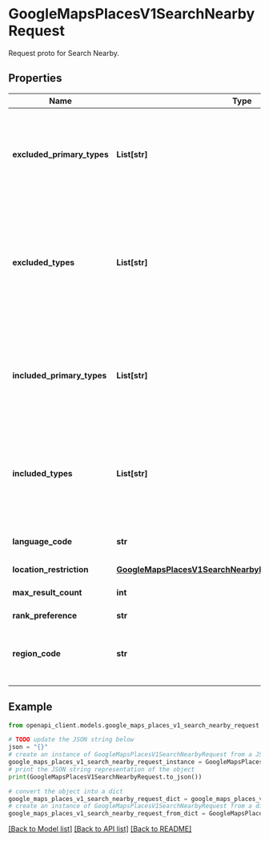 # GoogleMapsPlacesV1SearchNearbyRequest

Request proto for Search Nearby. 

## Properties

Name | Type | Description | Notes
------------ | ------------- | ------------- | -------------
**excluded_primary_types** | **List[str]** | Excluded primary Place type (e.g. \&quot;restaurant\&quot; or \&quot;gas_station\&quot;) from https://developers.google.com/maps/documentation/places/web-service/place-types. Up to 50 types from [Table A](https://developers.google.com/maps/documentation/places/web-service/place-types#table-a) may be specified. If there are any conflicting primary types, i.e. a type appears in both included_primary_types and excluded_primary_types, an INVALID_ARGUMENT error is returned. If a Place type is specified with multiple type restrictions, only places that satisfy all of the restrictions are returned. For example, if we have {included_types &#x3D; [\&quot;restaurant\&quot;], excluded_primary_types &#x3D; [\&quot;restaurant\&quot;]}, the returned places provide \&quot;restaurant\&quot; related services but do not operate primarily as \&quot;restaurants\&quot;. | [optional] 
**excluded_types** | **List[str]** | Excluded Place type (eg, \&quot;restaurant\&quot; or \&quot;gas_station\&quot;) from https://developers.google.com/maps/documentation/places/web-service/place-types. Up to 50 types from [Table A](https://developers.google.com/maps/documentation/places/web-service/place-types#table-a) may be specified. If the client provides both included_types (e.g. restaurant) and excluded_types (e.g. cafe), then the response should include places that are restaurant but not cafe. The response includes places that match at least one of the included_types and none of the excluded_types. If there are any conflicting types, i.e. a type appears in both included_types and excluded_types, an INVALID_ARGUMENT error is returned. If a Place type is specified with multiple type restrictions, only places that satisfy all of the restrictions are returned. For example, if we have {included_types &#x3D; [\&quot;restaurant\&quot;], excluded_primary_types &#x3D; [\&quot;restaurant\&quot;]}, the returned places provide \&quot;restaurant\&quot; related services but do not operate primarily as \&quot;restaurants\&quot;. | [optional] 
**included_primary_types** | **List[str]** | Included primary Place type (e.g. \&quot;restaurant\&quot; or \&quot;gas_station\&quot;) from https://developers.google.com/maps/documentation/places/web-service/place-types. A place can only have a single primary type from the supported types table associated with it. Up to 50 types from [Table A](https://developers.google.com/maps/documentation/places/web-service/place-types#table-a) may be specified. If there are any conflicting primary types, i.e. a type appears in both included_primary_types and excluded_primary_types, an INVALID_ARGUMENT error is returned. If a Place type is specified with multiple type restrictions, only places that satisfy all of the restrictions are returned. For example, if we have {included_types &#x3D; [\&quot;restaurant\&quot;], excluded_primary_types &#x3D; [\&quot;restaurant\&quot;]}, the returned places provide \&quot;restaurant\&quot; related services but do not operate primarily as \&quot;restaurants\&quot;. | [optional] 
**included_types** | **List[str]** | Included Place type (eg, \&quot;restaurant\&quot; or \&quot;gas_station\&quot;) from https://developers.google.com/maps/documentation/places/web-service/place-types. Up to 50 types from [Table A](https://developers.google.com/maps/documentation/places/web-service/place-types#table-a) may be specified. If there are any conflicting types, i.e. a type appears in both included_types and excluded_types, an INVALID_ARGUMENT error is returned. If a Place type is specified with multiple type restrictions, only places that satisfy all of the restrictions are returned. For example, if we have {included_types &#x3D; [\&quot;restaurant\&quot;], excluded_primary_types &#x3D; [\&quot;restaurant\&quot;]}, the returned places provide \&quot;restaurant\&quot; related services but do not operate primarily as \&quot;restaurants\&quot;. | [optional] 
**language_code** | **str** | Place details will be displayed with the preferred language if available. If the language code is unspecified or unrecognized, place details of any language may be returned, with a preference for English if such details exist. Current list of supported languages: https://developers.google.com/maps/faq#languagesupport. | [optional] 
**location_restriction** | [**GoogleMapsPlacesV1SearchNearbyRequestLocationRestriction**](GoogleMapsPlacesV1SearchNearbyRequestLocationRestriction.md) |  | [optional] 
**max_result_count** | **int** | Maximum number of results to return. It must be between 1 and 20 (default), inclusively. If the number is unset, it falls back to the upper limit. If the number is set to negative or exceeds the upper limit, an INVALID_ARGUMENT error is returned. | [optional] 
**rank_preference** | **str** | How results will be ranked in the response. | [optional] 
**region_code** | **str** | The Unicode country/region code (CLDR) of the location where the request is coming from. This parameter is used to display the place details, like region-specific place name, if available. The parameter can affect results based on applicable law. For more information, see https://www.unicode.org/cldr/charts/latest/supplemental/territory_language_information.html. Note that 3-digit region codes are not currently supported. | [optional] 

## Example

```python
from openapi_client.models.google_maps_places_v1_search_nearby_request import GoogleMapsPlacesV1SearchNearbyRequest

# TODO update the JSON string below
json = "{}"
# create an instance of GoogleMapsPlacesV1SearchNearbyRequest from a JSON string
google_maps_places_v1_search_nearby_request_instance = GoogleMapsPlacesV1SearchNearbyRequest.from_json(json)
# print the JSON string representation of the object
print(GoogleMapsPlacesV1SearchNearbyRequest.to_json())

# convert the object into a dict
google_maps_places_v1_search_nearby_request_dict = google_maps_places_v1_search_nearby_request_instance.to_dict()
# create an instance of GoogleMapsPlacesV1SearchNearbyRequest from a dict
google_maps_places_v1_search_nearby_request_from_dict = GoogleMapsPlacesV1SearchNearbyRequest.from_dict(google_maps_places_v1_search_nearby_request_dict)
```
[[Back to Model list]](../README.md#documentation-for-models) [[Back to API list]](../README.md#documentation-for-api-endpoints) [[Back to README]](../README.md)


